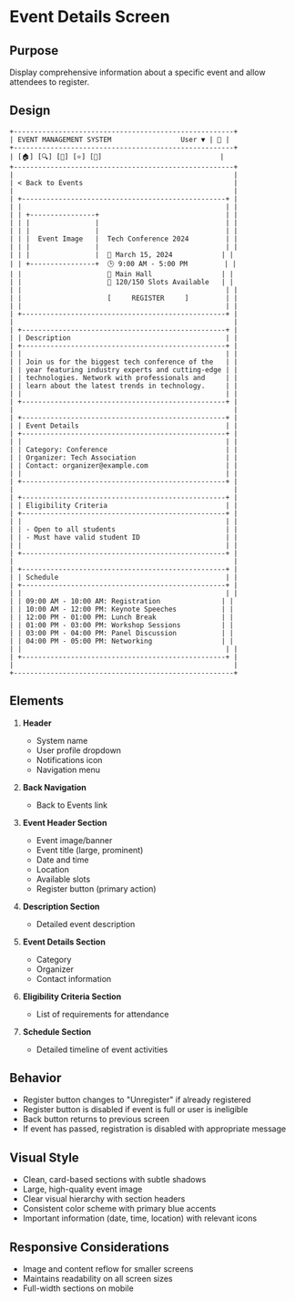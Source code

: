 # Event Details Screen

## Purpose
Display comprehensive information about a specific event and allow attendees to register.

## Design

```
+------------------------------------------------------+
| EVENT MANAGEMENT SYSTEM                 User ▼ | 🔔 |
+------------------------------------------------------+
| [🏠] [🔍] [📅] [⭐] [👤]                             |
+------------------------------------------------------+
|                                                      |
| < Back to Events                                     |
|                                                      |
| +--------------------------------------------------+ |
| |                                                  | |
| | +----------------+                               | |
| | |                |                               | |
| | |                |                               | |
| | |  Event Image   |  Tech Conference 2024         | |
| | |                |                               | |
| | |                |  📅 March 15, 2024            | |
| | +----------------+  🕒 9:00 AM - 5:00 PM         | |
| |                     📍 Main Hall                 | |
| |                     👥 120/150 Slots Available   | |
| |                                                  | |
| |                     [     REGISTER     ]         | |
| |                                                  | |
| +--------------------------------------------------+ |
|                                                      |
| +--------------------------------------------------+ |
| | Description                                      | |
| +--------------------------------------------------+ |
| |                                                  | |
| | Join us for the biggest tech conference of the   | |
| | year featuring industry experts and cutting-edge | |
| | technologies. Network with professionals and     | |
| | learn about the latest trends in technology.     | |
| |                                                  | |
| +--------------------------------------------------+ |
|                                                      |
| +--------------------------------------------------+ |
| | Event Details                                    | |
| +--------------------------------------------------+ |
| |                                                  | |
| | Category: Conference                             | |
| | Organizer: Tech Association                      | |
| | Contact: organizer@example.com                   | |
| |                                                  | |
| +--------------------------------------------------+ |
|                                                      |
| +--------------------------------------------------+ |
| | Eligibility Criteria                             | |
| +--------------------------------------------------+ |
| |                                                  | |
| | - Open to all students                           | |
| | - Must have valid student ID                     | |
| |                                                  | |
| +--------------------------------------------------+ |
|                                                      |
| +--------------------------------------------------+ |
| | Schedule                                         | |
| +--------------------------------------------------+ |
| |                                                  | |
| | 09:00 AM - 10:00 AM: Registration               | |
| | 10:00 AM - 12:00 PM: Keynote Speeches           | |
| | 12:00 PM - 01:00 PM: Lunch Break                | |
| | 01:00 PM - 03:00 PM: Workshop Sessions          | |
| | 03:00 PM - 04:00 PM: Panel Discussion           | |
| | 04:00 PM - 05:00 PM: Networking                 | |
| |                                                  | |
| +--------------------------------------------------+ |
|                                                      |
+------------------------------------------------------+
```

## Elements

1. **Header**
   - System name
   - User profile dropdown
   - Notifications icon
   - Navigation menu

2. **Back Navigation**
   - Back to Events link

3. **Event Header Section**
   - Event image/banner
   - Event title (large, prominent)
   - Date and time
   - Location
   - Available slots
   - Register button (primary action)

4. **Description Section**
   - Detailed event description

5. **Event Details Section**
   - Category
   - Organizer
   - Contact information

6. **Eligibility Criteria Section**
   - List of requirements for attendance

7. **Schedule Section**
   - Detailed timeline of event activities

## Behavior

- Register button changes to "Unregister" if already registered
- Register button is disabled if event is full or user is ineligible
- Back button returns to previous screen
- If event has passed, registration is disabled with appropriate message

## Visual Style

- Clean, card-based sections with subtle shadows
- Large, high-quality event image
- Clear visual hierarchy with section headers
- Consistent color scheme with primary blue accents
- Important information (date, time, location) with relevant icons

## Responsive Considerations

- Image and content reflow for smaller screens
- Maintains readability on all screen sizes
- Full-width sections on mobile
